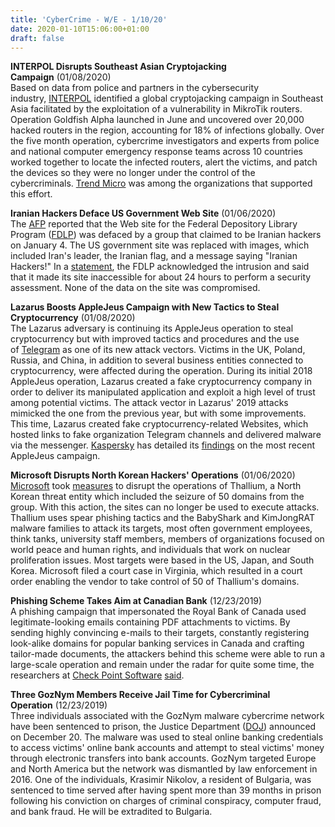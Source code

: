 ```yaml
---
title: 'CyberCrime - W/E - 1/10/20'
date: 2020-01-10T15:06:00+01:00
draft: false
---
```


**INTERPOL Disrupts Southeast Asian Cryptojacking Campaign** (01/08/2020)  
Based on data from police and partners in the cybersecurity industry, [INTERPOL](http://www.interpol.int/) identified a global cryptojacking campaign in Southeast Asia facilitated by the exploitation of a vulnerability in MikroTik routers. Operation Goldfish Alpha launched in June and uncovered over 20,000 hacked routers in the region, accounting for 18% of infections globally. Over the five month operation, cybercrime investigators and experts from police and national computer emergency response teams across 10 countries worked together to locate the infected routers, alert the victims, and patch the devices so they were no longer under the control of the cybercriminals. [Trend Micro](http://www.trendmicro.com/) was among the organizations that supported this effort.

  

**Iranian Hackers Deface US Government Web Site** (01/06/2020)  
The [AFP](http://www.afp.com/english/home/) reported that the Web site for the Federal Depository Library Program ([FDLP](https://www.fdlp.gov/)) was defaced by a group that claimed to be Iranian hackers on January 4. The US government site was replaced with images, which included Iran's leader, the Iranian flag, and a message saying "Iranian Hackers!" In a [statement](https://www.fdlp.gov/news-and-events/4288-intrusion-on-fdlp-gov), the FDLP acknowledged the intrusion and said that it made its site inaccessible for about 24 hours to perform a security assessment. None of the data on the site was compromised.

  

**Lazarus Boosts AppleJeus Campaign with New Tactics to Steal Cryptocurrency** (01/08/2020)  
The Lazarus adversary is continuing its AppleJeus operation to steal cryptocurrency but with improved tactics and procedures and the use of [Telegram](https://telegram.org/) as one of its new attack vectors. Victims in the UK, Poland, Russia, and China, in addition to several business entities connected to cryptocurrency, were affected during the operation. During its initial 2018 AppleJeus operation, Lazarus created a fake cryptocurrency company in order to deliver its manipulated application and exploit a high level of trust among potential victims. The attack vector in Lazarus' 2019 attacks mimicked the one from the previous year, but with some improvements. This time, Lazarus created fake cryptocurrency-related Websites, which hosted links to fake organization Telegram channels and delivered malware via the messenger. [Kaspersky](http://www.kaspersky.com/) has detailed its [findings](https://securelist.com/operation-applejeus-sequel/95596/) on the most recent AppleJeus campaign.

  

**Microsoft Disrupts North Korean Hackers' Operations** (01/06/2020)  
[Microsoft](http://www.microsoft.com/) took [measures](https://blogs.microsoft.com/on-the-issues/2019/12/30/microsoft-court-action-against-nation-state-cybercrime/) to disrupt the operations of Thallium, a North Korean threat entity which included the seizure of 50 domains from the group. With this action, the sites can no longer be used to execute attacks. Thallium uses spear phishing tactics and the BabyShark and KimJongRAT malware families to attack its targets, most often government employees, think tanks, university staff members, members of organizations focused on world peace and human rights, and individuals that work on nuclear proliferation issues. Most targets were based in the US, Japan, and South Korea. Microsoft filed a court case in Virginia, which resulted in a court order enabling the vendor to take control of 50 of Thallium's domains.

  

**Phishing Scheme Takes Aim at Canadian Bank** (12/23/2019)  
A phishing campaign that impersonated the Royal Bank of Canada used legitimate-looking emails containing PDF attachments to victims. By sending highly convincing e-mails to their targets, constantly registering look-alike domains for popular banking services in Canada and crafting tailor-made documents, the attackers behind this scheme were able to run a large-scale operation and remain under the radar for quite some time, the researchers at [Check Point Software](http://www.checkpoint.com/) [said](https://research.checkpoint.com/2019/canadian-banks-targeted-in-a-massive-phishing-campaign/).

  

**Three GozNym Members Receive Jail Time for Cybercriminal Operation** (12/23/2019)  
Three individuals associated with the GozNym malware cybercrime network have been sentenced to prison, the Justice Department ([DOJ](http://www.usdoj.gov/)) announced on December 20. The malware was used to steal online banking credentials to access victims' online bank accounts and attempt to steal victims' money through electronic transfers into bank accounts. GozNym targeted Europe and North America but the network was dismantled by law enforcement in 2016. One of the individuals, Krasimir Nikolov, a resident of Bulgaria, was sentenced to time served after having spent more than 39 months in prison following his conviction on charges of criminal conspiracy, computer fraud, and bank fraud. He will be extradited to Bulgaria.